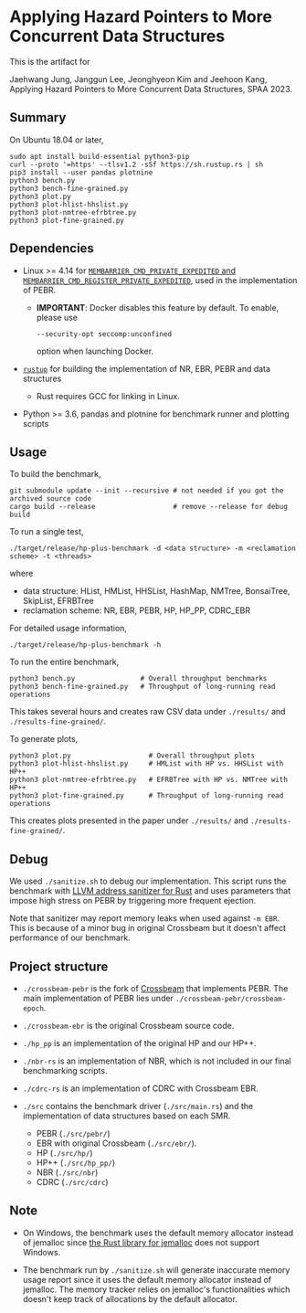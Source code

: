# Applying Hazard Pointers to More Concurrent Data Structures

This is the artifact for

Jaehwang Jung, Janggun Lee, Jeonghyeon Kim and Jeehoon Kang, Applying Hazard Pointers to More Concurrent Data Structures, SPAA 2023.

## Summary
On Ubuntu 18.04 or later,

```
sudo apt install build-essential python3-pip
curl --proto '=https' --tlsv1.2 -sSf https://sh.rustup.rs | sh
pip3 install --user pandas plotnine
python3 bench.py
python3 bench-fine-grained.py
python3 plot.py
python3 plot-hlist-hhslist.py
python3 plot-nmtree-efrbtree.py
python3 plot-fine-grained.py
```

## Dependencies

* Linux >= 4.14 for [`MEMBARRIER_CMD_PRIVATE_EXPEDITED` and
  `MEMBARRIER_CMD_REGISTER_PRIVATE_EXPEDITED`](http://man7.org/linux/man-pages/man2/membarrier.2.html),
  used in the implementation of PEBR.
    * **IMPORTANT**: Docker disables this feature by default. To enable, please use
      ```
      --security-opt seccomp:unconfined
      ```
      option when launching Docker.

* [`rustup`](https://rustup.rs/) for building the implementation of NR, EBR, PEBR and data structures
    * Rust requires GCC for linking in Linux.

* Python >= 3.6, pandas and plotnine for benchmark runner and plotting scripts

## Usage

To build the benchmark,

```
git submodule update --init --recursive # not needed if you got the archived source code
cargo build --release                   # remove --release for debug build
```

To run a single test,

```
./target/release/hp-plus-benchmark -d <data structure> -m <reclamation scheme> -t <threads>
```

where

* data structure: HList, HMList, HHSList, HashMap, NMTree, BonsaiTree, SkipList, EFRBTree
* reclamation scheme: NR, EBR, PEBR, HP, HP_PP, CDRC_EBR

For detailed usage information,

```
./target/release/hp-plus-benchmark -h
```

To run the entire benchmark,

```
python3 bench.py                # Overall throughput benchmarks
python3 bench-fine-grained.py   # Throughput of long-running read operations
```

This takes several hours and creates raw CSV data under `./results/` and `./results-fine-grained/`.

To generate plots,

```
python3 plot.py                   # Overall throughput plots
python3 plot-hlist-hhslist.py     # HMList with HP vs. HHSList with HP++
python3 plot-nmtree-efrbtree.py   # EFRBTree with HP vs. NMTree with HP++
python3 plot-fine-grained.py      # Throughput of long-running read operations
```

This creates plots presented in the paper under `./results/` and `./results-fine-grained/`.


## Debug

We used `./sanitize.sh` to debug our implementation. This script runs the
benchmark with [LLVM address sanitizer for
Rust](https://github.com/japaric/rust-san) and uses parameters that impose high
stress on PEBR by triggering more frequent ejection.

Note that sanitizer may report memory leaks when used against `-m EBR`.
This is because of a minor bug in original Crossbeam but it doesn't affect performance of our benchmark.


## Project structure

* `./crossbeam-pebr` is the fork of
  [Crossbeam](https://github.com/crossbeam-rs/crossbeam) that implements PEBR.
  The main implementation of PEBR lies under
  `./crossbeam-pebr/crossbeam-epoch`.

* `./crossbeam-ebr` is the original Crossbeam source code.

* `./hp_pp` is an implementation of the original HP and our HP++.

* `./nbr-rs` is an implementation of NBR, which is not included in our final benchmarking scripts.

* `./cdrc-rs` is an implementation of CDRC with Crossbeam EBR.

* `./src` contains the benchmark driver (`./src/main.rs`) and the
  implementation of data structures based on each SMR.
  
  * PEBR (`./src/pebr/`)
  * EBR with original Crossbeam (`./src/ebr/`).
  * HP (`./src/hp/`)
  * HP++ (`./src/hp_pp/`)
  * NBR (`./src/nbr`)
  * CDRC (`./src/cdrc`)


## Note
* On Windows, the benchmark uses the default memory allocator instead of
  jemalloc since [the Rust library for
  jemalloc](https://crates.io/crates/jemallocator) does not support Windows.

* The benchmark run by `./sanitize.sh` will generate inaccurate memory usage
  report since it uses the default memory allocator instead of jemalloc. The
  memory tracker relies on jemalloc's functionalities which doesn't keep track
  of allocations by the default allocator.

